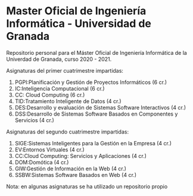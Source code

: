 # Master Oficial de Ingeniería Informática - Universidad de Granada

Repositorio personal para el Máster Oficial de Ingeniería Informática de la Univerdad de Granada, curso 2020 - 2021.

Asignaturas del primer cuatrimestre impartidas:

1. PGPI:Planificación y Gestión de Proyectos Informáticos (6 cr.)
2. IC:Inteligencia Computacional (6 cr.)
3. CC: Cloud Computing (6 cr.)
4. TID:Tratamiento Inteligente de Datos (4 cr.)
5. DES:Desarrollo y evaluación de Sistemas Software Interactivos (4 cr.)
6. DSS:Desarrollo de Sistemas Software Basados en Componentes y Servicios (4 cr.)

Asignaturas del segundo cuatrimestre impartidas:

1. SIGE:Sistemas Inteligentes para la Gestión en la Empresa (4 cr.)
2. EV:Entornos Virtuales (4 cr.)
3. CC:Cloud Computing: Servicios y Aplicaciones (4 cr.)
4. DOM:Domótica (4 cr.)
5. GIW:Gestión de Información en la Web (4 cr.)
6. SSBW:Sistemas Software Basados en Web (4 cr.)

Nota: en algunas asignaturas se ha utilizado un repositorio propio 
